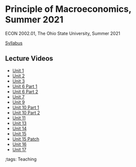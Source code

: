 # Principle of Macroeconomics, Summer 2021

ECON 2002.01, The Ohio State University, Summer 2021

[Syllabus](pdf/PrincipleMacroSummer2021/SYLLABUS.pdf)

## Lecture Videos

- [Unit 1](https://youtu.be/j2xNxtsa2Uk)
- [Unit 2](https://youtu.be/bmlgp_Pqecw)
- [Unit 3](https://youtu.be/CBSHbUHcvY4)
- [Unit 6 Part 1](https://youtu.be/WnCUIAaRwrQ)
- [Unit 6 Part 2](https://youtu.be/41vHVk0yL-4)
- [Unit 7](https://youtu.be/UgF-HO1If3w)
- [Unit 9](https://youtu.be/tdM3XLQt76A)
- [Unit 10 Part 1](https://youtu.be/DCH9CUuS93o)
- [Unit 10 Part 2](https://youtu.be/L_IcpcX372g)
- [Unit 11](https://youtu.be/VkZXrPe6wG0)
- [Unit 13](https://youtu.be/rbfoUkP_VCQ)
- [Unit 14](https://youtu.be/1eEsTPxa5WQ)
- [Unit 15](https://youtu.be/0HDBVajKozg)
- [Unit 15 Patch](https://youtu.be/3jX5ZP5AGGI)
- [Unit 16](https://youtu.be/auswkrj7OOM)
- [Unit 17](https://youtu.be/tfpdEXwhnyY)


;tags: Teaching

